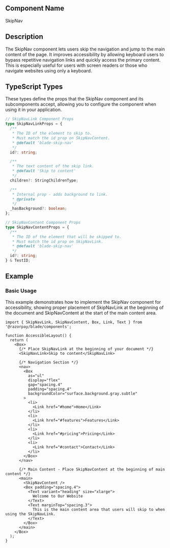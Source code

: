 ## Component Name

SkipNav

## Description

The SkipNav component lets users skip the navigation and jump to the main content of the page. It improves accessibility by allowing keyboard users to bypass repetitive navigation links and quickly access the primary content. This is especially useful for users with screen readers or those who navigate websites using only a keyboard.

## TypeScript Types

These types define the props that the SkipNav component and its subcomponents accept, allowing you to configure the component when using it in your application.

```typescript
// SkipNavLink Component Props
type SkipNavLinkProps = {
  /**
   * The ID of the element to skip to.
   * Must match the id prop on SkipNavContent.
   * @default 'blade-skip-nav'
   */
  id?: string;

  /**
   * The text content of the skip link.
   * @default 'Skip to content'
   */
  children?: StringChildrenType;

  /**
   * Internal prop - adds background to link.
   * @private
   */
  _hasBackground?: boolean;
};

// SkipNavContent Component Props
type SkipNavContentProps = {
  /**
   * The ID of the element that will be skipped to.
   * Must match the id prop on SkipNavLink.
   * @default 'blade-skip-nav'
   */
  id?: string;
} & TestID;
```

## Example

### Basic Usage

This example demonstrates how to implement the SkipNav component for accessibility, showing proper placement of SkipNavLink at the beginning of the document and SkipNavContent at the start of the main content area.

```tsx
import { SkipNavLink, SkipNavContent, Box, Link, Text } from '@razorpay/blade/components';

function AccessibleLayout() {
  return (
    <Box>
      {/* Place SkipNavLink at the beginning of your document */}
      <SkipNavLink>Skip to content</SkipNavLink>

      {/* Navigation Section */}
      <nav>
        <Box
          as="ul"
          display="flex"
          gap="spacing.4"
          padding="spacing.4"
          backgroundColor="surface.background.gray.subtle"
        >
          <li>
            <Link href="#home">Home</Link>
          </li>
          <li>
            <Link href="#features">Features</Link>
          </li>
          <li>
            <Link href="#pricing">Pricing</Link>
          </li>
          <li>
            <Link href="#contact">Contact</Link>
          </li>
        </Box>
      </nav>

      {/* Main Content - Place SkipNavContent at the beginning of main content */}
      <main>
        <SkipNavContent />
        <Box padding="spacing.4">
          <Text variant="heading" size="xlarge">
            Welcome to Our Website
          </Text>
          <Text marginTop="spacing.3">
            This is the main content area that users will skip to when using the SkipNavLink.
          </Text>
        </Box>
      </main>
    </Box>
  );
}
```
